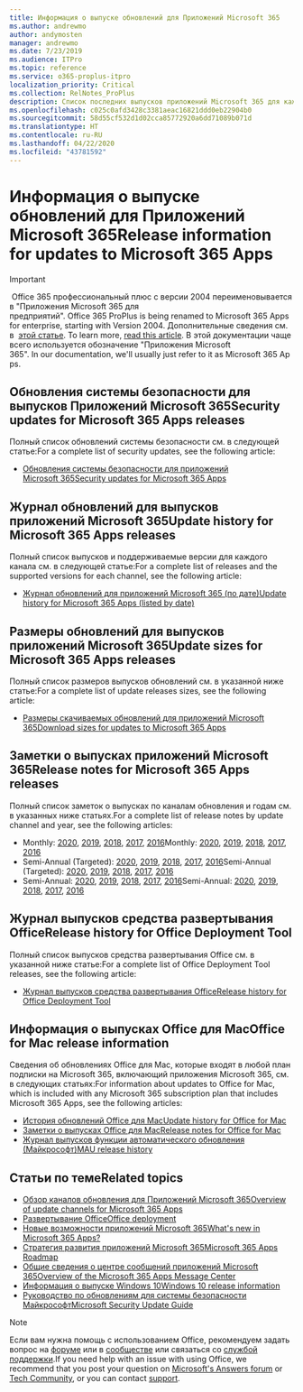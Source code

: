 ```yaml
---
title: Информация о выпуске обновлений для Приложений Microsoft 365
ms.author: andrewmo
author: andymosten
manager: andrewmo
ms.date: 7/23/2019
ms.audience: ITPro
ms.topic: reference
ms.service: o365-proplus-itpro
localization_priority: Critical
ms.collection: RelNotes_ProPlus
description: Список последних выпусков приложений Microsoft 365 для каждого канала обновления и ссылки на заметки о выпусках и историю обновлений для ИТ-специалистов
ms.openlocfilehash: c025c0afd3428c3381aeac16821ddd0eb22904b0
ms.sourcegitcommit: 58d55cf532d1d02cca85772920a6dd71089b071d
ms.translationtype: HT
ms.contentlocale: ru-RU
ms.lasthandoff: 04/22/2020
ms.locfileid: "43781592"
---
```

# <a name="release-information-for-updates-to-microsoft-365-apps"></a><span data-ttu-id="7b9ca-103">Информация о выпуске обновлений для Приложений Microsoft 365</span><span class="sxs-lookup"><span data-stu-id="7b9ca-103">Release information for updates to Microsoft 365 Apps</span></span>


> [!IMPORTANT]
><span data-ttu-id="7b9ca-104"> Office 365 профессиональный плюс с версии 2004 переименовывается в "Приложения Microsoft 365 для предприятий".</span><span class="sxs-lookup"><span data-stu-id="7b9ca-104"> Office 365 ProPlus is being renamed to Microsoft 365 Apps for enterprise, starting with Version 2004.</span></span><span data-ttu-id="7b9ca-105"> Дополнительные сведения см. в  [этой статье](https://go.microsoft.com/fwlink/p/?linkid=2123420).</span><span class="sxs-lookup"><span data-stu-id="7b9ca-105"> To learn more, [read this article](https://go.microsoft.com/fwlink/p/?linkid=2123420).</span></span><span data-ttu-id="7b9ca-106"> В этой документации чаще всего используется обозначение "Приложения Microsoft 365".</span><span class="sxs-lookup"><span data-stu-id="7b9ca-106"> In our documentation, we'll usually just refer to it as Microsoft 365 Apps.</span></span>


## <a name="security-updates-for-microsoft-365-apps-releases"></a><span data-ttu-id="7b9ca-107">Обновления системы безопасности для выпусков Приложений Microsoft 365</span><span class="sxs-lookup"><span data-stu-id="7b9ca-107">Security updates for Microsoft 365 Apps releases</span></span>

<span data-ttu-id="7b9ca-108">Полный список обновлений системы безопасности см. в следующей статье:</span><span class="sxs-lookup"><span data-stu-id="7b9ca-108">For a complete list of security updates, see the following article:</span></span>
 - [<span data-ttu-id="7b9ca-109">Обновления системы безопасности для приложений Microsoft 365</span><span class="sxs-lookup"><span data-stu-id="7b9ca-109">Security updates for Microsoft 365 Apps</span></span>](office365-proplus-security-updates.md)


## <a name="update-history-for-microsoft-365-apps-releases"></a><span data-ttu-id="7b9ca-110">Журнал обновлений для выпусков приложений Microsoft 365</span><span class="sxs-lookup"><span data-stu-id="7b9ca-110">Update history for Microsoft 365 Apps releases</span></span>

<span data-ttu-id="7b9ca-111">Полный список выпусков и поддерживаемые версии для каждого канала см. в следующей статье:</span><span class="sxs-lookup"><span data-stu-id="7b9ca-111">For a complete list of releases and the supported versions for each channel, see the following article:</span></span>
 - [<span data-ttu-id="7b9ca-112">Журнал обновлений для приложений Microsoft 365 (по дате)</span><span class="sxs-lookup"><span data-stu-id="7b9ca-112">Update history for Microsoft 365 Apps (listed by date)</span></span>](update-history-office365-proplus-by-date.md)


 ## <a name="update-sizes-for-microsoft-365-apps-releases"></a><span data-ttu-id="7b9ca-113">Размеры обновлений для выпусков приложений Microsoft 365</span><span class="sxs-lookup"><span data-stu-id="7b9ca-113">Update sizes for Microsoft 365 Apps releases</span></span>

<span data-ttu-id="7b9ca-114">Полный список размеров выпусков обновлений см. в указанной ниже статье:</span><span class="sxs-lookup"><span data-stu-id="7b9ca-114">For a complete list of update releases sizes, see the following article:</span></span>
 - [<span data-ttu-id="7b9ca-115">Размеры скачиваемых обновлений для приложений Microsoft 365</span><span class="sxs-lookup"><span data-stu-id="7b9ca-115">Download sizes for updates to Microsoft 365 Apps</span></span>](download-sizes-office365-proplus-updates.md)

## <a name="release-notes-for-microsoft-365-apps-releases"></a><span data-ttu-id="7b9ca-116">Заметки о выпусках приложений Microsoft 365</span><span class="sxs-lookup"><span data-stu-id="7b9ca-116">Release notes for Microsoft 365 Apps releases</span></span>

<span data-ttu-id="7b9ca-117">Полный список заметок о выпусках по каналам обновления и годам см. в указанных ниже статьях.</span><span class="sxs-lookup"><span data-stu-id="7b9ca-117">For a complete list of release notes by update channel and year, see the following articles:</span></span>
 - <span data-ttu-id="7b9ca-118">Monthly: [2020](monthly-channel-2020.md), [2019](monthly-channel-2019.md), [2018](monthly-channel-2018.md), [2017](monthly-channel-2017.md), [2016](monthly-channel-2016.md)</span><span class="sxs-lookup"><span data-stu-id="7b9ca-118">Monthly: [2020](monthly-channel-2020.md), [2019](monthly-channel-2019.md), [2018](monthly-channel-2018.md), [2017](monthly-channel-2017.md), [2016](monthly-channel-2016.md)</span></span>
 - <span data-ttu-id="7b9ca-119">Semi-Annual (Targeted): [2020](semi-annual-channel-targeted-2020.md), [2019](semi-annual-channel-targeted-2019.md), [2018](semi-annual-channel-targeted-2018.md), [2017](semi-annual-channel-targeted-2017.md), [2016](semi-annual-channel-targeted-2016.md)</span><span class="sxs-lookup"><span data-stu-id="7b9ca-119">Semi-Annual (Targeted): [2020](semi-annual-channel-targeted-2020.md), [2019](semi-annual-channel-targeted-2019.md), [2018](semi-annual-channel-targeted-2018.md), [2017](semi-annual-channel-targeted-2017.md), [2016](semi-annual-channel-targeted-2016.md)</span></span>
 - <span data-ttu-id="7b9ca-120">Semi-Annual: [2020](semi-annual-channel-2020.md), [2019](semi-annual-channel-2019.md), [2018](semi-annual-channel-2018.md), [2017](semi-annual-channel-2017.md), [2016](semi-annual-channel-2016.md)</span><span class="sxs-lookup"><span data-stu-id="7b9ca-120">Semi-Annual: [2020](semi-annual-channel-2020.md), [2019](semi-annual-channel-2019.md), [2018](semi-annual-channel-2018.md), [2017](semi-annual-channel-2017.md), [2016](semi-annual-channel-2016.md)</span></span>

 ## <a name="release-history-for-office-deployment-tool"></a><span data-ttu-id="7b9ca-121">Журнал выпусков средства развертывания Office</span><span class="sxs-lookup"><span data-stu-id="7b9ca-121">Release history for Office Deployment Tool</span></span>
 <span data-ttu-id="7b9ca-122">Полный список выпусков средства развертывания Office см. в указанной ниже статье:</span><span class="sxs-lookup"><span data-stu-id="7b9ca-122">For a complete list of Office Deployment Tool releases, see the following article:</span></span>
 - [<span data-ttu-id="7b9ca-123">Журнал выпусков средства развертывания Office</span><span class="sxs-lookup"><span data-stu-id="7b9ca-123">Release history for Office Deployment Tool</span></span>](ODT-release-history.md)

## <a name="office-for-mac-release-information"></a><span data-ttu-id="7b9ca-124">Информация о выпусках Office для Mac</span><span class="sxs-lookup"><span data-stu-id="7b9ca-124">Office for Mac release information</span></span>

<span data-ttu-id="7b9ca-125">Сведения об обновлениях Office для Mac, которые входят в любой план подписки на Microsoft 365, включающий приложения Microsoft 365, см. в следующих статьях:</span><span class="sxs-lookup"><span data-stu-id="7b9ca-125">For information about updates to Office for Mac, which is included with any Microsoft 365 subscription plan that includes Microsoft 365 Apps, see the following articles:</span></span>
 - [<span data-ttu-id="7b9ca-126">История обновлений Office для Mac</span><span class="sxs-lookup"><span data-stu-id="7b9ca-126">Update history for Office for Mac</span></span>](update-history-office-for-mac.md)
 - [<span data-ttu-id="7b9ca-127">Заметки о выпусках Office для Mac</span><span class="sxs-lookup"><span data-stu-id="7b9ca-127">Release notes for Office for Mac</span></span>](release-notes-office-for-mac.md)
 - [<span data-ttu-id="7b9ca-128">Журнал выпусков функции автоматического обновления (Майкрософт)</span><span class="sxs-lookup"><span data-stu-id="7b9ca-128">MAU release history</span></span>](release-history-microsoft-autoupdate.md)


## <a name="related-topics"></a><span data-ttu-id="7b9ca-129">Статьи по теме</span><span class="sxs-lookup"><span data-stu-id="7b9ca-129">Related topics</span></span>

- [<span data-ttu-id="7b9ca-130">Обзор каналов обновления для Приложений Microsoft 365</span><span class="sxs-lookup"><span data-stu-id="7b9ca-130">Overview of update channels for Microsoft 365 Apps</span></span>](https://docs.microsoft.com/deployoffice/overview-of-update-channels-for-office-365-proplus)
- [<span data-ttu-id="7b9ca-131">Развертывание Office</span><span class="sxs-lookup"><span data-stu-id="7b9ca-131">Office deployment</span></span>](https://docs.microsoft.com/deployoffice/)
- [<span data-ttu-id="7b9ca-132">Новые возможности приложений Microsoft 365</span><span class="sxs-lookup"><span data-stu-id="7b9ca-132">What's new in Microsoft 365 Apps?</span></span>](https://support.office.com/article/95c8d81d-08ba-42c1-914f-bca4603e1426)
- [<span data-ttu-id="7b9ca-133">Стратегия развития приложений Microsoft 365</span><span class="sxs-lookup"><span data-stu-id="7b9ca-133">Microsoft 365 Apps Roadmap</span></span>](https://products.office.com/business/office-365-roadmap)
- [<span data-ttu-id="7b9ca-134">Общие сведения о центре сообщений приложений Microsoft 365</span><span class="sxs-lookup"><span data-stu-id="7b9ca-134">Overview of the Microsoft 365 Apps Message Center</span></span>](https://support.office.com/article/38fb3333-bfcc-4340-a37b-deda509c2093)
- [<span data-ttu-id="7b9ca-135">Информация о выпуске Windows 10</span><span class="sxs-lookup"><span data-stu-id="7b9ca-135">Windows 10 release information</span></span>](https://www.microsoft.com/itpro/windows-10/release-information)
- [<span data-ttu-id="7b9ca-136">Руководство по обновлениям для системы безопасности Майкрософт</span><span class="sxs-lookup"><span data-stu-id="7b9ca-136">Microsoft Security Update Guide</span></span>](https://portal.msrc.microsoft.com/)

> [!NOTE]
> <span data-ttu-id="7b9ca-137">Если вам нужна помощь с использованием Office, рекомендуем задать вопрос на [форуме](https://answers.microsoft.com/) или в [сообществе](https://techcommunity.microsoft.com/) или связаться со [службой поддержки](https://support.microsoft.com/contactus).</span><span class="sxs-lookup"><span data-stu-id="7b9ca-137">If you need help with an issue with using Office, we recommend that you post your question on [Microsoft's Answers forum](https://answers.microsoft.com/) or [Tech Community](https://techcommunity.microsoft.com/), or you can contact [support](https://support.microsoft.com/contactus).</span></span>
